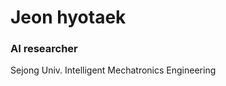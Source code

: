 <h1 align="left">Jeon hyotaek</h1>
<h3 align="left">AI researcher</h3>

Sejong Univ. Intelligent Mechatronics Engineering
